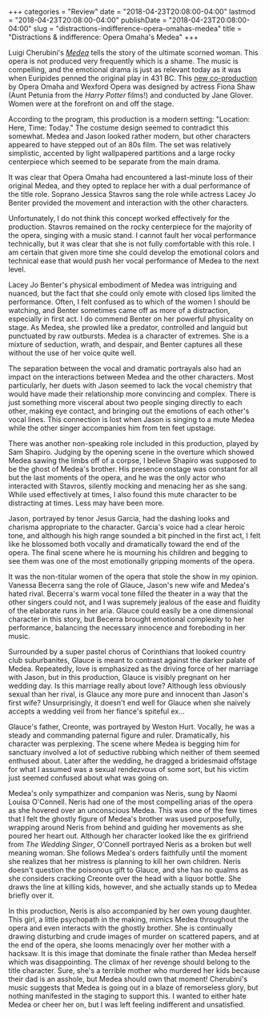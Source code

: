 +++
categories = "Review"
date = "2018-04-23T20:08:00-04:00"
lastmod = "2018-04-23T20:08:00-04:00"
publishDate = "2018-04-23T20:08:00-04:00"
slug = "distractions-indifference-opera-omahas-medea"
title = "Distractions &amp; indifference: Opera Omaha&#039;s Medea"
+++

Luigi Cherubini's [*Medea*](https://www.operaomaha.org/season-tickets/current-season/2017-2018/medea) tells the story of the ultimate scorned woman. This opera is not produced very frequently which is a shame. The music is compelling, and the emotional drama is just as relevant today as it was when Euripides penned the original play in 431 BC. This [new co-production](https://www.operaomaha.org/season-tickets/current-season/2017-2018/medea) by Opera Omaha and Wexford Opera was designed by actress Fiona Shaw (Aunt Petunia from the *Harry Potter* films!) and conducted by Jane Glover. Women were at the forefront on and off the stage.

According to the program, this production is a modern setting: "Location: Here, Time: Today." The costume design seemed to contradict this somewhat. Medea and Jason looked rather modern, but other characters appeared to have stepped out of an 80s film. The set was relatively simplistic, accented by light wallpapered partitions and a large rocky centerpiece which seemed to be separate from the main drama. 

It was clear that Opera Omaha had encountered a last-minute loss of their original Medea, and they opted to replace her with a dual performance of the title role. Soprano Jessica Stavros sang the role while actress Lacey Jo Benter provided the movement and interaction with the other characters.

Unfortunately, I do not think this concept worked effectively for the production. Stavros remained on the rocky centerpiece for the majority of the opera, singing with a music stand. I cannot fault her vocal performance technically, but it was clear that she is not fully comfortable with this role. I am certain that given more time she could develop the emotional colors and technical ease that would push her vocal performance of Medea to the next level. 

Lacey Jo Benter's physical embodiment of Medea was intriguing and nuanced, but the fact that she could only emote with closed lips limited the performance. Often, I felt confused as to which of the women I should be watching, and Benter sometimes came off as more of a distraction, especially in first act. I do commend Benter on her powerful physicality on stage. As Medea, she prowled like a predator, controlled and languid but punctuated by raw outbursts. Medea is a character of extremes. She is a mixture of seduction, wrath, and despair, and Benter captures all these without the use of her voice quite well.

The separation between the vocal and dramatic portrayals also had an impact on the interactions between Medea and the other characters. Most particularly, her duets with Jason seemed to lack the vocal chemistry that would have made their relationship more convincing and complex. There is just something more visceral about two people singing directly to each other, making eye contact, and bringing out the emotions of each other's vocal lines. This connection is lost when Jason is singing to a mute Medea while the other singer accompanies him from ten feet upstage.

There was another non-speaking role included in this production, played by Sam Shapiro. Judging by the opening scene in the overture which showed Medea sawing the limbs off of a corpse, I believe Shapiro was supposed to be the ghost of Medea's brother. His presence onstage was constant for all but the last moments of the opera, and he was the only actor who interacted with Stavros, silently mocking and menacing her as she sang. While used effectively at times, I also found this mute character to be distracting at times. Less may have been more.

Jason, portrayed by tenor Jesus Garcia, had the dashing looks and charisma appropriate to the character. Garcia's voice had a clear heroic tone, and although his high range sounded a bit pinched in the first act, I felt like he blossomed both vocally and dramatically toward the end of the opera. The final scene where he is mourning his children and begging to see them was one of the most emotionally gripping moments of the opera.

It was the non-titular women of the opera that stole the show in my opinion. Vanessa Becerra sang the role of Glauce, Jason's new wife and Medea's hated rival. Becerra's warm vocal tone filled the theater in a way that the other singers could not, and I was supremely jealous of the ease and fluidity of the elaborate runs in her aria. Glauce could easily be a one dimensional character in this story, but Becerra brought emotional complexity to her performance, balancing the necessary innocence and foreboding in her music. 

Surrounded by a super pastel chorus of Corinthians that looked country club suburbanites, Glauce is meant to contrast against the darker palate of Medea. Repeatedly, love is emphasized as the driving force of her marriage with Jason, but in this production, Glauce is visibly pregnant on her wedding day. Is this marriage really about love? Although less obviously sexual than her rival, is Glauce any more pure and innocent than Jason's first wife? Unsurprisingly, it doesn't end well for Glauce when she naively accepts a wedding veil from her fiance's spiteful ex...

Glauce's father, Creonte, was portrayed by Weston Hurt. Vocally, he was a steady and commanding paternal figure and ruler. Dramatically, his character was perplexing. The scene where Medea is begging him for sanctuary involved a lot of seductive rubbing which neither of them seemed enthused about. Later after the wedding, he dragged a bridesmaid offstage for what I assumed was a sexual rendezvous of some sort, but his victim just seemed confused about what was going on.

Medea's only sympathizer and companion was Neris, sung by Naomi Louisa O'Connell. Neris had one of the most compelling arias of the opera as she hovered over an unconscious Medea. This was one of the few times that I felt the ghostly figure of Medea's brother was used purposefully, wrapping around Neris from behind and guiding her movements as she poured her heart out. Although her character looked like the ex girlfriend from *The Wedding Singer*, O'Connell portrayed Neris as a broken but well meaning woman. She follows Medea's orders faithfully until the moment she realizes that her mistress is planning to kill her own children. Neris doesn't question the poisonous gift to Glauce, and she has no qualms as she considers cracking Creonte over the head with a liquor bottle. She draws the line at killing kids, however, and she actually stands up to Medea briefly over it. 

In this production, Neris is also accompanied by her own young daughter. This girl, a little psychopath in the making, mimics Medea throughout the opera and even interacts with the ghostly brother. She is continually drawing disturbing and crude images of murder on scattered papers, and at the end of the opera, she looms menacingly over her mother with a hacksaw.  It is this image that dominate the finale rather than Medea herself which was disappointing. The climax of her revenge should belong to the title character. Sure, she's a terrible mother who murdered her kids because their dad is an asshole, but Medea should own that moment! Cherubini's music suggests that Medea is going out in a blaze of remorseless glory, but nothing manifested in the staging to support this. I wanted to either hate Medea or cheer her on, but I was left feeling indifferent and unsatisfied.

